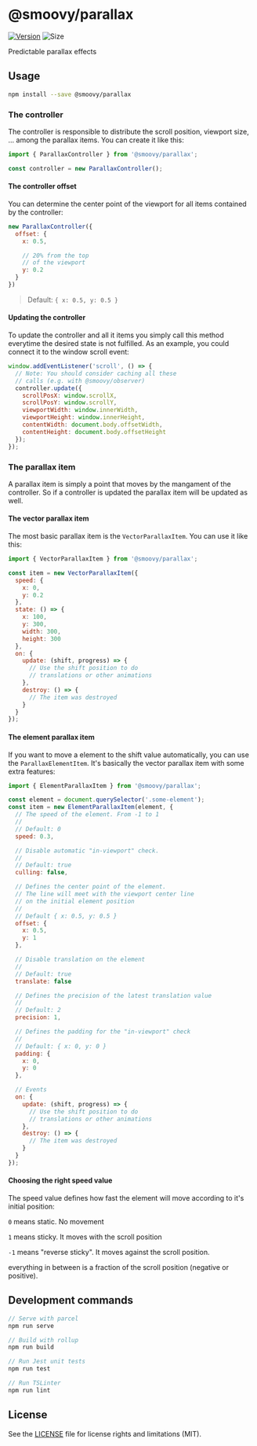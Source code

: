 # @smoovy/parallax
[![Version](https://flat.badgen.net/npm/v/@smoovy/parallax)](https://www.npmjs.com/package/@smoovy/parallax) ![Size](https://flat.badgen.net/bundlephobia/minzip/@smoovy/parallax)

Predictable parallax effects

## Usage
```sh
npm install --save @smoovy/parallax
```

### The controller
The controller is responsible to distribute the scroll position, viewport size, ... among the parallax items. You can create it like this:

```js
import { ParallaxController } from '@smoovy/parallax';

const controller = new ParallaxController();
```

#### The controller offset
You can determine the center point of the viewport for all items contained by the controller:

```js
new ParallaxController({
  offset: {
    x: 0.5,

    // 20% from the top
    // of the viewport
    y: 0.2
  }
})
```
> Default: `{ x: 0.5, y: 0.5 }`

#### Updating the controller
To update the controller and all it items you simply call this method everytime the desired state is not fulfilled. As an example, you could connect it to the window scroll event:

```js
window.addEventListener('scroll', () => {
  // Note: You should consider caching all these
  // calls (e.g. with @smoovy/observer)
  controller.update({
    scrollPosX: window.scrollX,
    scrollPosY: window.scrollY,
    viewportWidth: window.innerWidth,
    viewportHeight: window.innerHeight,
    contentWidth: document.body.offsetWidth,
    contentHeight: document.body.offsetHeight
  });
});
```

### The parallax item
A parallax item is simply a point that moves by the mangament of the controller. So if a controller is updated the parallax item will be updated as well.

#### The vector parallax item
The most basic parallax item is the `VectorParallaxItem`. You can use it like this:

```js
import { VectorParallaxItem } from '@smoovy/parallax';

const item = new VectorParallaxItem({
  speed: {
    x: 0,
    y: 0.2
  },
  state: () => {
    x: 100,
    y: 300,
    width: 300,
    height: 300
  },
  on: {
    update: (shift, progress) => {
      // Use the shift position to do
      // translations or other animations
    },
    destroy: () => {
      // The item was destroyed
    }
  }
});
```

#### The element parallax item
If you want to move a element to the shift value automatically, you can use the `ParallaxElementItem`. It's basically the vector parallax item with some extra features:

```js
import { ElementParallaxItem } from '@smoovy/parallax';

const element = document.querySelector('.some-element');
const item = new ElementParallaxItem(element, {
  // The speed of the element. From -1 to 1
  //
  // Default: 0
  speed: 0.3,

  // Disable automatic "in-viewport" check.
  //
  // Default: true
  culling: false,

  // Defines the center point of the element.
  // The line will meet with the viewport center line
  // on the initial element position
  //
  // Default { x: 0.5, y: 0.5 }
  offset: {
    x: 0.5,
    y: 1
  },

  // Disable translation on the element
  //
  // Default: true
  translate: false

  // Defines the precision of the latest translation value
  //
  // Default: 2
  precision: 1,

  // Defines the padding for the "in-viewport" check
  //
  // Default: { x: 0, y: 0 }
  padding: {
    x: 0,
    y: 0
  },

  // Events
  on: {
    update: (shift, progress) => {
      // Use the shift position to do
      // translations or other animations
    },
    destroy: () => {
      // The item was destroyed
    }
  }
});
```

#### Choosing the right speed value
The speed value defines how fast the element will move according to it's initial position:

`0` means static. No movement

`1` means sticky. It moves with the scroll position

`-1` means "reverse sticky". It moves against the scroll position.

everything in between is a fraction of the scroll position (negative or positive).


## Development commands
```js
// Serve with parcel
npm run serve

// Build with rollup
npm run build

// Run Jest unit tests
npm run test

// Run TSLinter
npm run lint
```

## License
See the [LICENSE](../../LICENSE) file for license rights and limitations (MIT).
